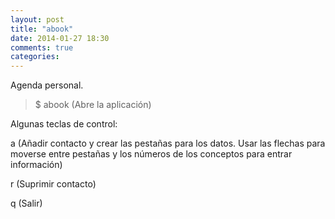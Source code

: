 ```yaml
---
layout: post
title: "abook"
date: 2014-01-27 18:30
comments: true
categories: 
---
```

Agenda personal.

>$ abook (Abre la aplicación)

Algunas teclas de control:

a (Añadir contacto y crear las pestañas para los datos. Usar las flechas para moverse entre pestañas y los números de los conceptos para entrar información)

r (Suprimir contacto)

q (Salir)

